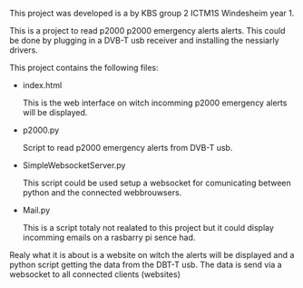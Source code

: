 
This project was developed is a by KBS group 2 ICTM1S Windesheim year 1.

This is a project to read p2000 p2000 emergency alerts alerts. This could be done by plugging in a DVB-T usb receiver and installing the nessiarly drivers. 

This project contains the following files:

- index.html

  This is the web interface on witch incomming p2000 emergency alerts will be displayed.
- p2000.py

  Script to read p2000 emergency alerts from DVB-T usb. 
- SimpleWebsocketServer.py

  This script could be used setup a websocket for comunicating between python and the connected webbrouwsers.
- Mail.py 

  This is a script totaly not realated to this project but it could display incomming emails on a rasbarry pi sence had.

Realy what it is about is a website on witch the alerts will be displayed and a python script getting the data from the DBT-T usb. The data is send via a websocket to all connected clients (websites)
